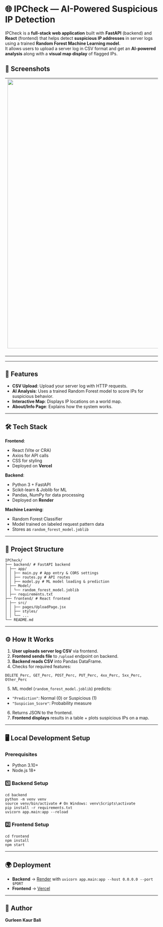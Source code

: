 # 🌐 IPCheck — AI-Powered Suspicious IP Detection

IPCheck is a **full-stack web application** built with **FastAPI** (backend) and **React** (frontend) that helps detect **suspicious IP addresses** in server logs using a trained **Random Forest Machine Learning model**.  
It allows users to upload a server log in CSV format and get an **AI-powered analysis** along with a **visual map display** of flagged IPs.


## 📸 Screenshots

<p align="center">
  <table>
    <tr>
      <td align="center">
        <img width="1919" height="886" alt="image" src="https://github.com/user-attachments/assets/da6c2fee-8812-401c-b8e4-75ecf23f8a46" 
 alt="Home Page" width="300"/>
        <br/>Home Page
      </td>
      <td align="center">
        <img width="1914" height="888" alt="image" src="https://github.com/user-attachments/assets/5c404440-63b7-4631-80dd-8ea90c9ae081" 
 alt="Map Page" width="300"/>
        <br/>Map Page
      </td>
      <td align="center">
        <img width="1919" height="866" alt="image" src="https://github.com/user-attachments/assets/1e40c701-5f28-45f5-be9f-996f38bf7e3b" 
 alt="Info Page" width="300"/>
        <br/>Info Page
      </td>
    </tr>
  </table>
</p>


---

## 🚀 Features

- **CSV Upload**: Upload your server log with HTTP requests.
- **AI Analysis**: Uses a trained Random Forest model to score IPs for suspicious behavior.
- **Interactive Map**: Displays IP locations on a world map.
- **About/Info Page**: Explains how the system works.

---

## 🛠 Tech Stack

**Frontend**:
- React (Vite or CRA)
- Axios for API calls
- CSS for styling
- Deployed on **Vercel**

**Backend**:
- Python 3 + FastAPI
- Scikit-learn & Joblib for ML
- Pandas, NumPy for data processing
- Deployed on **Render**

**Machine Learning**:
- Random Forest Classifier
- Model trained on labeled request pattern data
- Stores as `random_forest_model.joblib`

---

## 📂 Project Structure

```
IPCheck/
├── backend/ # FastAPI backend
│ ├── app/
│ │ ├── main.py # App entry & CORS settings
│ │ ├── routes.py # API routes
│ │ ├── model.py # ML model loading & prediction
│ ├── Model/
│ │ └── random_forest_model.joblib
│ ├── requirements.txt
├── frontend/ # React frontend
│ ├── src/
│ │ ├── pages/UploadPage.jsx
│ │ ├── styles/
│ │ └── ...
└── README.md
```

---

## ⚙️ How It Works

1. **User uploads server log CSV** via frontend.
2. **Frontend sends file** to `/upload` endpoint on backend.
3. **Backend reads CSV** into Pandas DataFrame.
4. Checks for required features:
```
DELETE_Perc, GET_Perc, POST_Perc, PUT_Perc, 4xx_Perc, 5xx_Perc, Other_Perc
```
5. ML model (`random_forest_model.joblib`) predicts:
- `"Prediction"`: Normal (0) or Suspicious (1)
- `"Suspicion_Score"`: Probability measure
6. Returns JSON to the frontend.
7. **Frontend displays** results in a table + plots suspicious IPs on a map.

---

## 🖥 Local Development Setup

### Prerequisites
- Python 3.10+  
- Node.js 18+

### 1️⃣ Backend Setup
```
cd backend
python -m venv venv
source venv/bin/activate # On Windows: venv\Scripts\activate
pip install -r requirements.txt
uvicorn app.main:app --reload
```

### 2️⃣ Frontend Setup
```
cd frontend
npm install
npm start
```

---

## 🌍 Deployment

- **Backend** → [Render](https://render.com/) with `uvicorn app.main:app --host 0.0.0.0 --port $PORT`
- **Frontend** → [Vercel](https://vercel.com/)

---

## 👤 Author

**Gurleen Kaur Bali** 


